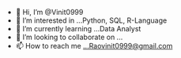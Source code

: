 - 👋 Hi, I’m @Vinit0999
- 👀 I’m interested in ...Python, SQL, R-Language
- 🌱 I’m currently learning ...Data Analyst
- 💞️ I’m looking to collaborate on ...
- 📫 How to reach me ...Raovinit0999@gmail.com

<!---
Vinit0999/Vinit0999 is a ✨ special ✨ repository because its `README.md` (this file) appears on your GitHub profile.
You can click the Preview link to take a look at your changes.
--->
